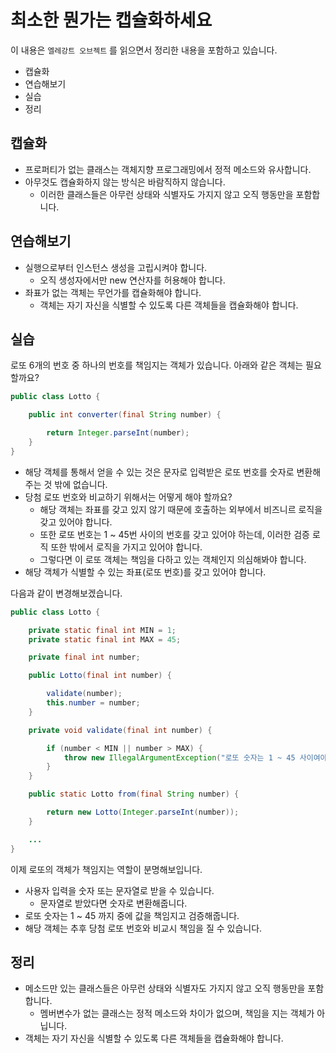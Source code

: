 # 최소한 뭔가는 캡슐화하세요

이 내용은 `엘레강트 오브젝트` 를 읽으면서 정리한 내용을 포함하고 있습니다.

- 캡슐화
- 연습해보기
- 실습
- 정리

## 캡슐화

- 프로퍼티가 없는 클래스는 객체지향 프로그래밍에서 정적 메소드와 유사합니다.
- 아무것도 캡슐화하지 않는 방식은 바람직하지 않습니다.
  - 이러한 클래스들은 아무런 상태와 식별자도 가지지 않고 오직 행동만을 포함합니다.

## 연습해보기

- 실행으로부터 인스턴스 생성을 고립시켜야 합니다.
  - 오직 생성자에서만 new 연산자를 허용해야 합니다.
- 좌표가 없는 객체는 무언가를 캡슐화해야 합니다.
  - 객체는 자기 자신을 식별할 수 있도록 다른 객체들을 캡슐화해야 합니다.

## 실습

로또 6개의 번호 중 하나의 번호를 책임지는 객체가 있습니다.
아래와 같은 객체는 필요할까요?

```java
public class Lotto {

    public int converter(final String number) {

        return Integer.parseInt(number);
    }
}
``` 

- 해당 객체를 통해서 얻을 수 있는 것은 문자로 입력받은 로또 번호를 숫자로 변환해주는 것 밖에 없습니다.
- 당첨 로또 번호와 비교하기 위해서는 어떻게 해야 할까요?
  - 해당 객체는 좌표를 갖고 있지 않기 때문에 호출하는 외부에서 비즈니르 로직을 갖고 있어야 합니다.
  - 또한 로또 번호는 1 ~ 45번 사이의 번호를 갖고 있어야 하는데, 이러한 검증 로직 또한 밖에서 로직을 가지고 있어야 합니다.
  - 그렇다면 이 로또 객체는 책임을 다하고 있는 객체인지 의심해봐야 합니다.
- 해당 객체가 식별할 수 있는 좌표(로또 번호)를 갖고 있어야 합니다. 

다음과 같이 변경해보겠습니다.

```java
public class Lotto {

    private static final int MIN = 1;
    private static final int MAX = 45;

    private final int number;

    public Lotto(final int number) {

        validate(number);
        this.number = number;
    }

    private void validate(final int number) {

        if (number < MIN || number > MAX) {
            throw new IllegalArgumentException("로또 숫자는 1 ~ 45 사이여야 합니다.");
        }
    }

    public static Lotto from(final String number) {

        return new Lotto(Integer.parseInt(number));
    }

    ...
}
```

이제 로또의 객체가 책임지는 역할이 분명해보입니다.

- 사용자 입력을 숫자 또는 문자열로 받을 수 있습니다.
  - 문자열로 받았다면 숫자로 변환해줍니다.
- 로또 숫자는 1 ~ 45 까지 중에 값을 책임지고 검증해줍니다.
- 해당 객체는 추후 당첨 로또 번호와 비교시 책임을 질 수 있습니다.

## 정리

- 메소드만 있는 클래스들은 아무런 상태와 식별자도 가지지 않고 오직 행동만을 포함합니다.
  - 멤버변수가 없는 클래스는 정적 메소드와 차이가 없으며, 책임을 지는 객체가 아닙니다.
- 객체는 자기 자신을 식별할 수 있도록 다른 객체들을 캡슐화해야 합니다.
